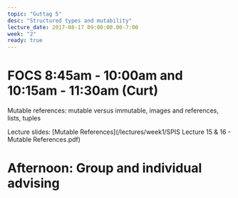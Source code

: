 ```yaml
---
topic: "Guttag 5"
desc: "Structured types and mutability"
lecture_date: 2017-08-17 09:00:00.00-7:00
week: "2"
ready: true
---
```


# FOCS 8:45am - 10:00am and 10:15am - 11:30am (Curt)
Mutable references: mutable versus immutable, images and references, lists, tuples

Lecture slides: [Mutable References](/lectures/week1/SPIS Lecture 15 & 16 - Mutable References.pdf)



# Afternoon: Group and individual advising
